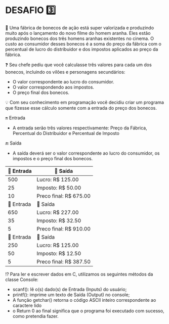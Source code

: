 # DESAFIO :three:

📌 Uma fábrica de bonecos de ação está super valorizada e produzindo muito após o lançamento do novo
filme do homem aranha. Eles estão produzindo bonecos dos três homens aranhas existentes no cinema.
O custo ao consumidor desses bonecos é a soma do preço da fábrica com o percentual de lucro do 
distribuidor e dos impostos aplicados ao preço da fábrica.

:question: Seu chefe pediu que você calculasse três valores para cada um dos bonecos, incluindo os vilões e 
personagens secundários:
- O valor correspondente ao lucro do consumidor.
- O valor correspondendo aos impostos.
- O preço final dos bonecos.

💡 Com seu conhecimento em programação você decidiu criar um programa que fizesse esse cálculo somente
com a entrada do preço dos bonecos.

:on: Entrada
- A entrada serão três valores respectivamente: Preço da Fábrica, Percentual do Distribuidor e 
Percentual de Imposto

:end: Saída
- A saída deverá ser o valor correspondente ao lucro do consumidor, os impostos e o preço final 
dos bonecos.

:small_red_triangle_down: Entrada	| :small_red_triangle: Saída    <br>
----------------------------------|------------------------------------
500                               |    Lucro: R$ 125.00            <br>
25                                |    Imposto: R$ 50.00           <br>
10                                |    Preco final: R$ 675.00      <br>
:small_red_triangle_down: Entrada	| :small_red_triangle: Saída     <br>
650                               |    Lucro: R$ 227.00            <br>
35                                |    Imposto: R$ 32.50           <br>
5                                 |    Preco final: R$ 910.00      <br>
:small_red_triangle_down: Entrada	| :small_red_triangle: Saída     <br>
250                               |    Lucro: R$ 125.00            <br>
50                                |    Imposto: R$ 12.50           <br>
5                                 |    Preco final: R$ 387.50      <br>

⁉️ Para ler e escrever dados em C, utilizamos os seguintes métodos da classe Console:  
- scanf(): lê o(s) dado(s) de Entrada (Inputs) do usuário; 
- printf(): imprime um texto de Saída (Output) no console;
- A função getchar() retorna o código ASCII inteiro correspondente ao caractere lido
- o Return 0 ao final significa que o programa foi executado com sucesso, como pretendia fazer.